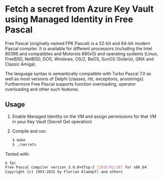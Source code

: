 # Fetch a secret from Azure Key Vault using Managed Identity in Free Pascal

Free Pascal (originally named FPK Pascal) is a 32-bit and 64-bit modern Pascal compiler. It is available for different processors (including the Intel 80386 and compatibles and Motorola 680x0) and operating systems (Linux, FreeBSD, NetBSD, DOS, Windows, OS/2, BeOS, SunOS (Solaris), QNX and Classic Amiga).

The language syntax is semantically compatible with Turbo Pascal 7.0 as well as most versions of Delphi (classes, rtti, exceptions, ansistrings). Furthermore Free Pascal supports function overloading, operator overloading and other such features.

## Usage
1. Enable Managed Identity on the VM and assign permissions for that VM in your Key Vault (Secret Get operation)

2. Compile and run:
    ```sh
    $ make
    $ ./secrets
    ```

Tested with:
```sh
$ fpc
Free Pascal Compiler version 3.0.0+dfsg-2 [2016/01/28] for x86_64
Copyright (c) 1993-2015 by Florian Klaempfl and others
```